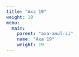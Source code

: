 ```yaml
---
title: "Axa 19"
weight: 19
menu:
  main:
    parent: "axa-anul-ii"
    name: "Axa 19"
    weight: 19
---
```

